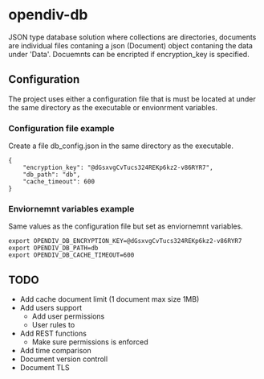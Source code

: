 # opendiv-db
JSON type database solution where collections are directories, documents are individual files contaning a json (Document) object contaning the data under 'Data'.
Docuemnts can be encripted if encryption_key is specified.

## Configuration
The project uses either a configuration file that is must be located at under the same directory as the executable or envionrment variables.

### Configuration file example
Create a file db_config.json in the same directory as the executable.
```
{
    "encryption_key": "@dGsxvgCvTucs324REKp6kz2-v86RYR7",
    "db_path": "db",
    "cache_timeout": 600
}
```

### Enviornemnt variables example

Same values as the configuration file but set as enviornemnt variables.
```
export OPENDIV_DB_ENCRYPTION_KEY=@dGsxvgCvTucs324REKp6kz2-v86RYR7
export OPENDIV_DB_PATH=db
export OPENDIV_DB_CACHE_TIMEOUT=600
```

## TODO
- Add cache document limit (1 document max size 1MB)
- Add users support
    - Add user permissions
    - User rules to
- Add REST functions
    - Make sure permissions is enforced
- Add time comparison
- Document version controll
- Document TLS